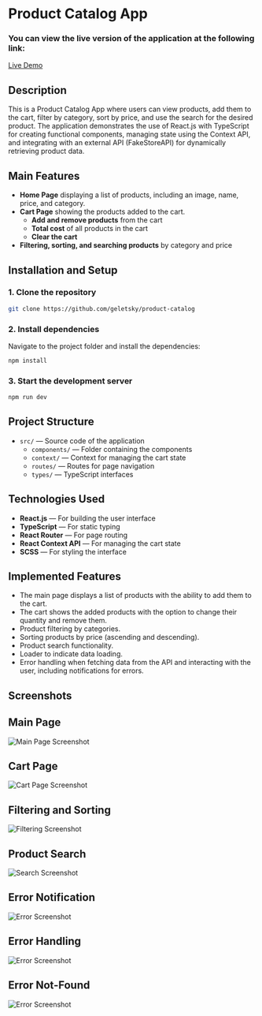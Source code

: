 # Product Catalog App

### You can view the live version of the application at the following link:

[Live Demo](https://product-catalog-livid.vercel.app/)

## Description

This is a Product Catalog App where users can view products, add them to the cart, filter by category, sort by price, and use the search for the desired product. The application demonstrates the use of React.js with TypeScript for creating functional components, managing state using the Context API, and integrating with an external API (FakeStoreAPI) for dynamically retrieving product data.

## Main Features

- **Home Page** displaying a list of products, including an image, name, price, and category.
- **Cart Page** showing the products added to the cart.
  - **Add and remove products** from the cart
  - **Total cost** of all products in the cart
  - **Clear the cart**
- **Filtering, sorting, and searching products** by category and price

## Installation and Setup

### 1. Clone the repository

```bash
git clone https://github.com/geletsky/product-catalog
```

### 2. Install dependencies

Navigate to the project folder and install the dependencies:

```bash
npm install
```

### 3. Start the development server

```bash
npm run dev
```

## Project Structure

- `src/` — Source code of the application
  - `components/` — Folder containing the components
  - `context/` — Context for managing the cart state
  - `routes/` — Routes for page navigation
  - `types/` — TypeScript interfaces

## Technologies Used

- **React.js** — For building the user interface
- **TypeScript** — For static typing
- **React Router** — For page routing
- **React Context API** — For managing the cart state
- **SCSS** — For styling the interface

## Implemented Features

- The main page displays a list of products with the ability to add them to the cart.
- The cart shows the added products with the option to change their quantity and remove them.
- Product filtering by categories.
- Sorting products by price (ascending and descending).
- Product search functionality.
- Loader to indicate data loading.
- Error handling when fetching data from the API and interacting with the user, including notifications for errors.

## Screenshots

## Main Page
![Main Page Screenshot](./readme/screenshots/main-page.png)

## Cart Page
![Cart Page Screenshot](./readme/screenshots/cart-page.png)

## Filtering and Sorting
![Filtering Screenshot](./readme/screenshots/filtering.png)

## Product Search
![Search Screenshot](./readme/screenshots/search.png)

## Error Notification
![Error Screenshot](./readme/screenshots/notification.png)

## Error Handling
![Error Screenshot](./readme/screenshots/error.png)

## Error Not-Found
![Error Screenshot](./readme/screenshots/not-found.png)



